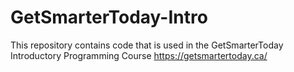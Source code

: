 # GetSmarterToday-Intro
This repository contains code that is used in the GetSmarterToday Introductory Programming Course
https://getsmartertoday.ca/
